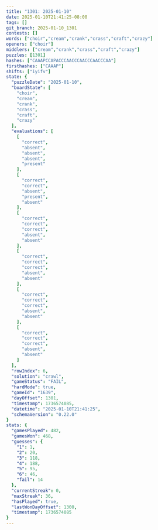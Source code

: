 ```yaml
---
title: "1301: 2025-01-10"
date: 2025-01-10T21:41:25-08:00
tags: []
git_branch: 2025-01-10_1301
contests: []
words: ["choir","cream","crank","crass","craft","crazy"]
openers: ["choir"]
middlers: ["cream","crank","crass","craft","crazy"]
puzzles: [1301]
hashes: ["CAAAPCCAPACCCAACCCAACCCAACCCAA"]
firsthashes: ["CAAAP"]
shifts: ["iyifv"]
state: {
  "puzzleDate": "2025-01-10",
  "boardState": [
    "choir",
    "cream",
    "crank",
    "crass",
    "craft",
    "crazy"
  ],
  "evaluations": [
    [
      "correct",
      "absent",
      "absent",
      "absent",
      "present"
    ],
    [
      "correct",
      "correct",
      "absent",
      "present",
      "absent"
    ],
    [
      "correct",
      "correct",
      "correct",
      "absent",
      "absent"
    ],
    [
      "correct",
      "correct",
      "correct",
      "absent",
      "absent"
    ],
    [
      "correct",
      "correct",
      "correct",
      "absent",
      "absent"
    ],
    [
      "correct",
      "correct",
      "correct",
      "absent",
      "absent"
    ]
  ],
  "rowIndex": 6,
  "solution": "crawl",
  "gameStatus": "FAIL",
  "hardMode": true,
  "gameId": "1639",
  "dayOffset": 1301,
  "timestamp": 1736574085,
  "datetime": "2025-01-10T21:41:25",
  "schemaVersion": "0.22.0"
}
stats: {
  "gamesPlayed": 482,
  "gamesWon": 468,
  "guesses": {
    "1": 1,
    "2": 20,
    "3": 118,
    "4": 188,
    "5": 95,
    "6": 46,
    "fail": 14
  },
  "currentStreak": 0,
  "maxStreak": 36,
  "hasPlayed": true,
  "lastWonDayOffset": 1300,
  "timestamp": 1736574085
}
---
```

<!-- more -->
